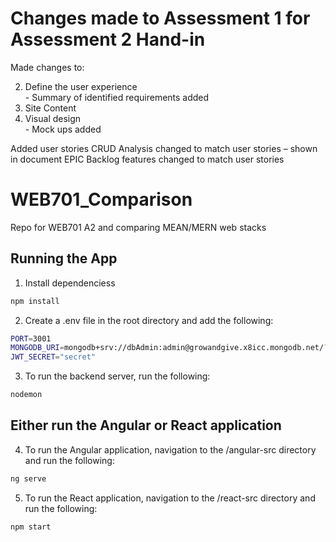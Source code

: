 # Changes made to Assessment 1 for Assessment 2 Hand-in
Made changes to: 

2. Define the user experience 
<br> - Summary of identified requirements added 
3. Site Content 
5. Visual design 
<br> - Mock ups added 

Added user stories 
CRUD Analysis changed to match user stories – shown in document 
EPIC Backlog features changed to match user stories 


# WEB701_Comparison
Repo for WEB701 A2 and comparing MEAN/MERN web stacks

## Running the App
1. Install dependenciess
```bash
npm install
```

2. Create a .env file in the root directory and add the following:
```bash
PORT=3001
MONGODB_URI=mongodb+srv://dbAdmin:admin@growandgive.x8icc.mongodb.net/?retryWrites=true&w=majority&appName=growandgive
JWT_SECRET="secret"
```

3. To run the backend server, run the following:
```bash
nodemon
```

## Either run the Angular or React application

4. To run the Angular application, navigation to the /angular-src directory and run the following:
```bash
ng serve
```

5. To run the React application, navigation to the /react-src directory and run the following:
```bash
npm start
```
